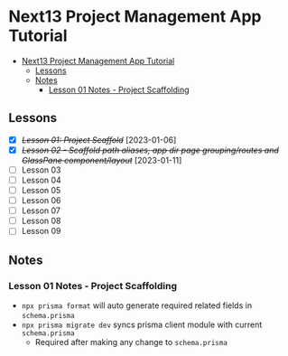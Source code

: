 # Next13 Project Management App Tutorial

- [Next13 Project Management App Tutorial](#next13-project-management-app-tutorial)
  - [Lessons](#lessons)
  - [Notes](#notes)
    - [Lesson 01 Notes - Project Scaffolding](#lesson-01-notes---project-scaffolding)

## Lessons

- [x] ~~_Lesson 01: Project Scaffold_~~ [2023-01-06]
- [x] ~~_Lesson 02 - Scaffold path aliases, app dir page grouping/routes and GlassPane component/layout_~~ [2023-01-11]
- [ ] Lesson 03
- [ ] Lesson 04
- [ ] Lesson 05
- [ ] Lesson 06
- [ ] Lesson 07
- [ ] Lesson 08
- [ ] Lesson 09

## Notes

### Lesson 01 Notes - Project Scaffolding

- `npx prisma format` will auto generate required related fields in `schema.prisma`
- `npx prisma migrate dev` syncs prisma client module with current `schema.prisma`
  - Required after making any change to `schema.prisma`
